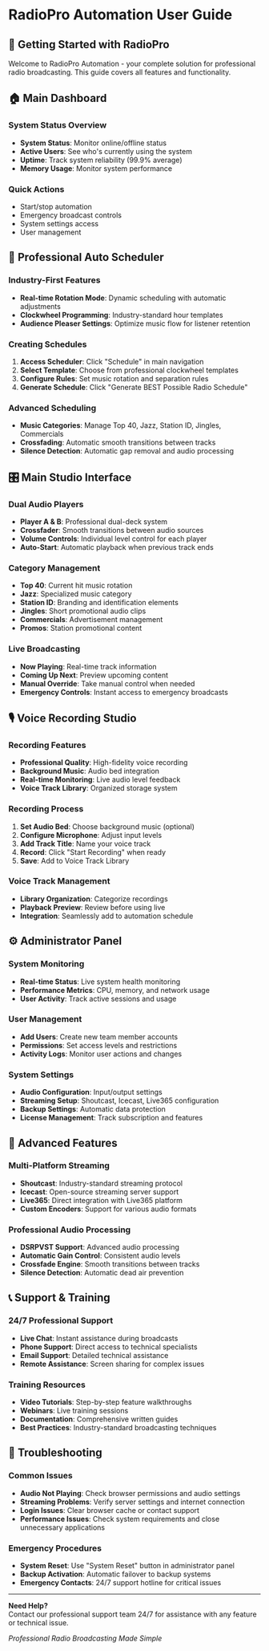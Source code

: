 # RadioPro Automation User Guide

## 🎵 Getting Started with RadioPro

Welcome to RadioPro Automation - your complete solution for professional radio broadcasting. This guide covers all features and functionality.

## 🏠 Main Dashboard

### System Status Overview
- **System Status**: Monitor online/offline status
- **Active Users**: See who's currently using the system
- **Uptime**: Track system reliability (99.9% average)
- **Memory Usage**: Monitor system performance

### Quick Actions
- Start/stop automation
- Emergency broadcast controls
- System settings access
- User management

## 📅 Professional Auto Scheduler

### Industry-First Features
- **Real-time Rotation Mode**: Dynamic scheduling with automatic adjustments
- **Clockwheel Programming**: Industry-standard hour templates
- **Audience Pleaser Settings**: Optimize music flow for listener retention

### Creating Schedules
1. **Access Scheduler**: Click "Schedule" in main navigation
2. **Select Template**: Choose from professional clockwheel templates
3. **Configure Rules**: Set music rotation and separation rules
4. **Generate Schedule**: Click "Generate BEST Possible Radio Schedule"

### Advanced Scheduling
- **Music Categories**: Manage Top 40, Jazz, Station ID, Jingles, Commercials
- **Crossfading**: Automatic smooth transitions between tracks
- **Silence Detection**: Automatic gap removal and audio processing

## 🎛️ Main Studio Interface

### Dual Audio Players
- **Player A & B**: Professional dual-deck system
- **Crossfader**: Smooth transitions between audio sources
- **Volume Controls**: Individual level control for each player
- **Auto-Start**: Automatic playback when previous track ends

### Category Management
- **Top 40**: Current hit music rotation
- **Jazz**: Specialized music category
- **Station ID**: Branding and identification elements
- **Jingles**: Short promotional audio clips
- **Commercials**: Advertisement management
- **Promos**: Station promotional content

### Live Broadcasting
- **Now Playing**: Real-time track information
- **Coming Up Next**: Preview upcoming content
- **Manual Override**: Take manual control when needed
- **Emergency Controls**: Instant access to emergency broadcasts

## 🎙️ Voice Recording Studio

### Recording Features
- **Professional Quality**: High-fidelity voice recording
- **Background Music**: Audio bed integration
- **Real-time Monitoring**: Live audio level feedback
- **Voice Track Library**: Organized storage system

### Recording Process
1. **Set Audio Bed**: Choose background music (optional)
2. **Configure Microphone**: Adjust input levels
3. **Add Track Title**: Name your voice track
4. **Record**: Click "Start Recording" when ready
5. **Save**: Add to Voice Track Library

### Voice Track Management
- **Library Organization**: Categorize recordings
- **Playback Preview**: Review before using live
- **Integration**: Seamlessly add to automation schedule

## ⚙️ Administrator Panel

### System Monitoring
- **Real-time Status**: Live system health monitoring
- **Performance Metrics**: CPU, memory, and network usage
- **User Activity**: Track active sessions and usage

### User Management
- **Add Users**: Create new team member accounts
- **Permissions**: Set access levels and restrictions
- **Activity Logs**: Monitor user actions and changes

### System Settings
- **Audio Configuration**: Input/output settings
- **Streaming Setup**: Shoutcast, Icecast, Live365 configuration
- **Backup Settings**: Automatic data protection
- **License Management**: Track subscription and features

## 🔧 Advanced Features

### Multi-Platform Streaming
- **Shoutcast**: Industry-standard streaming protocol
- **Icecast**: Open-source streaming server support
- **Live365**: Direct integration with Live365 platform
- **Custom Encoders**: Support for various audio formats

### Professional Audio Processing
- **DSRPVST Support**: Advanced audio processing
- **Automatic Gain Control**: Consistent audio levels
- **Crossfade Engine**: Smooth transitions between tracks
- **Silence Detection**: Automatic dead air prevention

## 📞 Support & Training

### 24/7 Professional Support
- **Live Chat**: Instant assistance during broadcasts
- **Phone Support**: Direct access to technical specialists
- **Email Support**: Detailed technical assistance
- **Remote Assistance**: Screen sharing for complex issues

### Training Resources
- **Video Tutorials**: Step-by-step feature walkthroughs
- **Webinars**: Live training sessions
- **Documentation**: Comprehensive written guides
- **Best Practices**: Industry-standard broadcasting techniques

## 🚨 Troubleshooting

### Common Issues
- **Audio Not Playing**: Check browser permissions and audio settings
- **Streaming Problems**: Verify server settings and internet connection
- **Login Issues**: Clear browser cache or contact support
- **Performance Issues**: Check system requirements and close unnecessary applications

### Emergency Procedures
- **System Reset**: Use "System Reset" button in administrator panel
- **Backup Activation**: Automatic failover to backup systems
- **Emergency Contacts**: 24/7 support hotline for critical issues

---

**Need Help?**  
Contact our professional support team 24/7 for assistance with any feature or technical issue.

*Professional Radio Broadcasting Made Simple*
